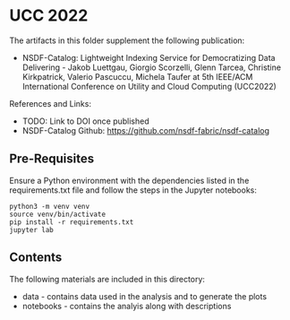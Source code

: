 # UCC 2022

The artifacts in this folder supplement the following publication:

 * NSDF-Catalog: Lightweight Indexing Service for Democratizing Data Delivering - 
Jakob Luettgau, Giorgio Scorzelli, Glenn Tarcea, Christine Kirkpatrick, Valerio Pascuccu, Michela Taufer
at 5th IEEE/ACM International Conference on Utility and Cloud Computing (UCC2022)

References and Links:
* TODO: Link to DOI once published
* NSDF-Catalog Github: https://github.com/nsdf-fabric/nsdf-catalog

## Pre-Requisites

Ensure a Python environment with the dependencies listed in the requirements.txt file and follow the steps in the Jupyter notebooks:

    python3 -m venv venv
    source venv/bin/activate
    pip install -r requirements.txt
    jupyter lab

## Contents

The following materials are included in this directory:

 * data - contains data used in the analysis and to generate the plots
 * notebooks - contains the analyis along with descriptions
